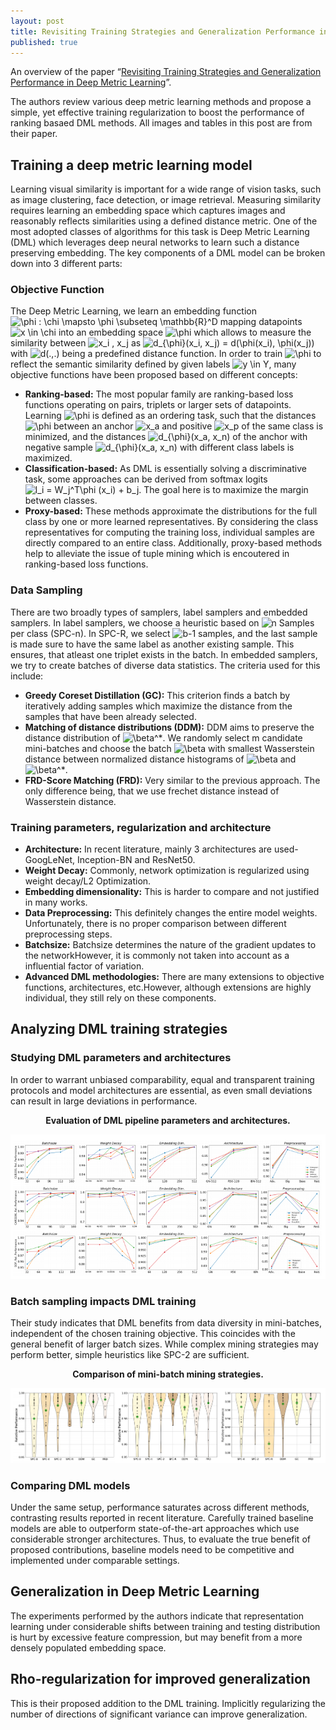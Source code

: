 ```yaml
---
layout: post
title: Revisiting Training Strategies and Generalization Performance in Deep Metric Learning
published: true
---
```


An overview of the paper “[Revisiting Training Strategies and Generalization Performance in Deep Metric Learning](https://arxiv.org/pdf/2002.08473.pdf)”.
<!--break-->
The authors review various deep metric learning methods and propose a simple, yet effective training regularization to boost the performance of ranking basaed DML methods. All images and tables in this post are from their paper.

## Training a deep metric learning model

Learning visual similarity is important for a wide range of vision tasks, such as image clustering, face detection, or image retrieval. Measuring similarity requires learning an embedding space which captures images  and reasonably reflects similarities using a defined distance metric. One of the most adopted classes of algorithms for this task is Deep Metric Learning (DML) which leverages deep neural networks to learn such a distance preserving embedding.
The key components of a DML model can be broken down into 3 different parts:

### Objective Function

The Deep Metric Learning, we learn an embedding function <img src="https://latex.codecogs.com/svg.latex?\phi&space;:&space;\chi&space;\mapsto&space;\phi&space;\subseteq&space;\mathbb{R}^D" title="\phi : \chi \mapsto \phi \subseteq \mathbb{R}^D" /> mapping datapoints <img src="https://latex.codecogs.com/svg.latex?x&space;\in&space;\chi" title="x \in \chi" /> into an embedding space <img src="https://latex.codecogs.com/svg.latex?\phi" title="\phi" /> which allows to measure the similarity between <img src="https://latex.codecogs.com/svg.latex?x_i&space;,&space;x_j" title="x_i , x_j" /> as <img src="https://latex.codecogs.com/svg.latex?d_{\phi}(x_i,&space;x_j)&space;=&space;d(\phi(x_i),&space;\phi(x_j))" title="d_{\phi}(x_i, x_j) = d(\phi(x_i), \phi(x_j))" /> with <img src="https://latex.codecogs.com/svg.latex?d(.,.)" title="d(.,.)" /> being a predefined distance function. In order to train <img src="https://latex.codecogs.com/svg.latex?\phi" title="\phi" /> to reflect the semantic similarity defined by given labels <img src="https://latex.codecogs.com/svg.latex?y&space;\in&space;Y" title="y \in Y" />, many objective functions have been proposed based on different concepts:
* <b>Ranking-based:</b> The most popular family are ranking-based loss functions operating on pairs, triplets or larger sets of datapoints. Learning <img src="https://latex.codecogs.com/svg.latex?\phi" title="\phi" /> is defined as an ordering task, such that the distances <img src="https://latex.codecogs.com/svg.latex?\phi" title="\phi" /> between an anchor <img src="https://latex.codecogs.com/svg.latex?x_a" title="x_a" /> and positive <img src="https://latex.codecogs.com/svg.latex?x_p" title="x_p" /> of the same class is minimized, and the distances <img src="https://latex.codecogs.com/svg.latex?d_{\phi}(x_a,&space;x_n)" title="d_{\phi}(x_a, x_n)" /> of the anchor with negative sample <img src="https://latex.codecogs.com/svg.latex?d_{\phi}(x_a,&space;x_n)" title="d_{\phi}(x_a, x_n)" /> with different class labels is maximized.
* <b>Classification-based:</b> As DML is essentially solving a discriminative task, some approaches can be derived from softmax logits <img src="https://latex.codecogs.com/svg.latex?l_i&space;=&space;W_j^T\phi&space;(x_i)&space;&plus;&space;b_j" title="l_i = W_j^T\phi (x_i) + b_j" />. The goal here is to maximize the margin between classes.
* <b>Proxy-based:</b> These methods approximate the distributions for the full class by one or more learned representatives. By considering the class representatives for computing the training loss, individual samples are directly compared to an entire class. Additionally, proxy-based methods help to alleviate the issue of tuple mining which is encoutered in ranking-based loss functions.

### Data Sampling

There are two broadly types of samplers, label samplers and embedded samplers. In label samplers, we choose a heuristic based on <img src="https://latex.codecogs.com/svg.latex?n" title="n" /> Samples per class (SPC-n). In SPC-R, we select <img src="https://latex.codecogs.com/svg.latex?b-1" title="b-1" /> samples, and the last sample is made sure to have the same label as another existing sample. This ensures, that atleast one triplet exists in the batch. In embedded samplers, we try to create batches of diverse data statistics. The criteria used for this include:
* <b>Greedy Coreset Distillation (GC):</b> This criterion finds a batch by iteratively adding samples which maximize the distance from the samples that have been already selected.
* <b>Matching of distance distributions (DDM):</b> DDM aims to preserve the distance distribution of <img src="https://latex.codecogs.com/svg.latex?\beta^*" title="\beta^*" />. We randomly select m candidate mini-batches and choose the batch <img src="https://latex.codecogs.com/svg.latex?\beta" title="\beta" /> with smallest Wasserstein distance between normalized distance histograms of <img src="https://latex.codecogs.com/svg.latex?\beta" title="\beta" /> and <img src="https://latex.codecogs.com/svg.latex?\beta^*" title="\beta^*" />.
* <b>FRD-Score Matching (FRD):</b> Very similar to the previous approach. The only difference being, that we use frechet distance instead of Wasserstein distance.

### Training parameters, regularization and architecture

* <b>Architecture:</b> In recent literature, mainly 3 architectures are used- GoogLeNet, Inception-BN and ResNet50.
* <b>Weight Decay:</b> Commonly, network optimization is regularized using weight decay/L2 Optimization.
* <b>Embedding dimensionality:</b> This is harder to compare and not justified in many works.
* <b>Data Preprocessing:</b> This definitely changes the entire model weights. Unfortunately, there is no proper comparison between different preprocessing steps.
* <b>Batchsize:</b> Batchsize determines the nature of the gradient updates to the networkHowever, it is commonly not taken into account as a influential factor of variation.
* <b>Advanced DML methodologies:</b> There are many extensions to objective functions, architectures, etc.However, although extensions are highly individual, they still rely on these components.

## Analyzing DML training strategies

### Studying DML parameters and architectures

In order to warrant unbiased comparability, equal and transparent training protocols and model architectures are essential, as even small deviations can result in large deviations in performance.

<p align="center">
<b>Evaluation of DML pipeline parameters and architectures.</b>
</p>
<p align="center">
<img src="/assets/Papers/5/Figure-1.png?raw=true" alt="Figure 1"/>
</p>


### Batch sampling impacts DML training

Their study indicates that DML benefits from data diversity in mini-batches, independent of the chosen training objective. This coincides with the general benefit of larger batch sizes. While complex mining strategies may perform better, simple heuristics like SPC-2 are sufficient.

<p align="center">
<b>Comparison of mini-batch mining strategies.</b>
</p>
<p align="center">
<img src="/assets/Papers/5/Figure-2.png?raw=true" alt="Figure 2"/>
</p>

### Comparing DML models

Under the same setup, performance saturates across different methods, contrasting results reported in recent literature. Carefully trained baseline models are able to outperform state-of-the-art approaches which use considerable stronger architectures. Thus, to evaluate the true benefit of proposed contributions, baseline models need to be competitive and implemented under comparable settings.

## Generalization in Deep Metric Learning

The experiments performed by the authors indicate that representation learning under considerable shifts between training and testing distribution is hurt by excessive feature compression, but may benefit from a more densely populated embedding space.

## Rho-regularization for improved generalization

This is their proposed addition to the DML training. Implicitly regularizing the number of directions of significant variance can improve generalization.
